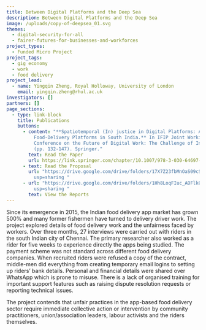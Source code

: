 ```yaml
---
title: Between Digital Platforms and the Deep Sea
description: Between Digital Platforms and the Deep Sea
image: /uploads/copy-of-deepsea_01.svg
themes:
  - digital-security-for-all
  - fairer-futures-for-businesses-and-workforces
project_types:
  - Funded Micro Project
project_tags:
  - gig economy
  - work
  - food delivery
project_lead:
  - name: Yingqin Zheng, Royal Holloway, University of London
    email: yingqin.zheng@rhul.ac.uk
investigators: []
partners: []
page_sections:
  - type: link-block
    title: Publications
    buttons:
      - content: "**Spatiotemporal (In) justice in Digital Platforms: An Analysis of
          Food-Delivery Platforms in South India.** In IFIP Joint Working
          Conference on the Future of Digital Work: The Challenge of Inequality
          (pp. 132-147). Springer."
        text: Read the Paper
        url: https://link.springer.com/chapter/10.1007/978-3-030-64697-4_11
      - text: Read the Proposal
        url: "https://drive.google.com/drive/folders/17X7Z23fbMnOaS09cS8awKOUaY-nPPRlL?\
          usp=sharing "
      - url: "https://drive.google.com/drive/folders/1Hh8LoqFIuc_AOFlk05_s8BCEpfEj6pTo?\
          usp=sharing "
        text: View the Reports
---
```

Since its emergence in 2015, the Indian food delivery app market has grown 500% and many former fishermen have turned to delivery driver work. The project explored details of food delivery work and the unfairness faced by workers. Over three months, 27 interviews were carried out with riders in the south Indian city of Chennai. The primary researcher also worked as a rider for five weeks to experience directly the apps being studied. The payment scheme was not standard across different food delivery companies. When recruited riders were refused a copy of the contract, middle-men did everything from creating temporary email logins to setting up riders’ bank details. Personal and financial details were shared over WhatsApp which is prone to misuse. There is a lack of organised training for important support features such as raising dispute resolution requests or reporting technical issues. 

The project contends that unfair practices in the app-based food delivery sector require immediate collective action or intervention by community practitioners, union/association leaders, labour activists and the riders themselves.